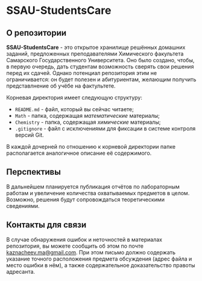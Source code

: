 # SSAU-StudentsCare

## О репозитории

**SSAU-StudentsCare** - это открытое хранилище решённых домашних заданий, предложенных преподавателями Химического факультета Самарского Государственного Университета. Оно было создано, чтобы, в первую очередь, дать студентам возможность сверять свои решения перед их сдачей. Однако потенциал репозитория этим не ограничивается: он будет полезен и абитуриентам, желающим получить представлнение об учёбе на фактультете.

Корневая директория имеет следующую структуру:

* `README.md` - файл, который вы сейчас читаете;
* `Math` - папка, содержащая *математические* материалы;
* `Chemistry` - папка, содержащая *химические* материалы;
* `.gitignore` - файл с исключениями для фиксации в системе контроля версий Git.

В каждой дочерней по отношению к корневой директории папке располагается аналогичное описание её содержимого.

## Перспективы

В дальнейшем планируется публикация отчётов по лабораторным работам и увеличение количества охватываемых предметов в целом. Возможно, решения будут сопровождаться теоретическими сведениями.

## Контакты для связи

В случае обнаружения ошибок и неточностей в материалах репозитория, вы можете сообщить об этом по почте kaznacheev.ma@gmail.com. При этом письмо должно содержать указание точного расположения предмета обсуждения (адрес файла и место ошибки в нём), а также содержательное доказательство правоты адресанта.